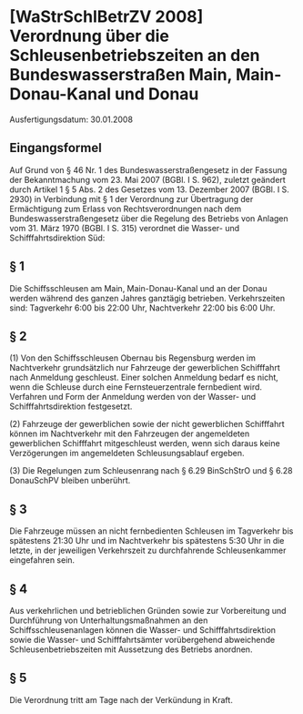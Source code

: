 # [WaStrSchlBetrZV 2008] Verordnung über die Schleusenbetriebszeiten an den Bundeswasserstraßen Main, Main-Donau-Kanal und Donau

Ausfertigungsdatum: 30.01.2008

 

## Eingangsformel

Auf Grund von § 46 Nr. 1 des Bundeswasserstraßengesetz in der Fassung der Bekanntmachung vom 23. Mai 2007 (BGBl. I S. 962), zuletzt geändert durch Artikel 1 § 5 Abs. 2 des Gesetzes vom 13. Dezember 2007 (BGBl. I S. 2930) in Verbindung mit § 1 der Verordnung zur Übertragung der Ermächtigung zum Erlass von Rechtsverordnungen nach dem Bundeswasserstraßengesetz über die Regelung des Betriebs von Anlagen vom 31. März 1970 (BGBl. I S. 315) verordnet die Wasser- und Schifffahrtsdirektion Süd:


## § 1

Die Schiffsschleusen am Main, Main-Donau-Kanal und an der Donau werden während des ganzen Jahres ganztägig betrieben. Verkehrszeiten sind: Tagverkehr 6:00 bis 22:00 Uhr, Nachtverkehr 22:00 bis 6:00 Uhr.


## § 2

(1) Von den Schiffsschleusen Obernau bis Regensburg werden im Nachtverkehr grundsätzlich nur Fahrzeuge der gewerblichen Schifffahrt nach Anmeldung geschleust. Einer solchen Anmeldung bedarf es nicht, wenn die Schleuse durch eine Fernsteuerzentrale fernbedient wird. Verfahren und Form der Anmeldung werden von der Wasser- und Schifffahrtsdirektion festgesetzt.

(2) Fahrzeuge der gewerblichen sowie der nicht gewerblichen Schifffahrt können im Nachtverkehr mit den Fahrzeugen der angemeldeten gewerblichen Schifffahrt mitgeschleust werden, wenn sich daraus keine Verzögerungen im angemeldeten Schleusungsablauf ergeben.

(3) Die Regelungen zum Schleusenrang nach § 6.29 BinSchStrO und § 6.28 DonauSchPV bleiben unberührt.


## § 3

Die Fahrzeuge müssen an nicht fernbedienten Schleusen im Tagverkehr bis spätestens 21:30 Uhr und im Nachtverkehr bis spätestens 5:30 Uhr in die letzte, in der jeweiligen Verkehrszeit zu durchfahrende Schleusenkammer eingefahren sein.


## § 4

Aus verkehrlichen und betrieblichen Gründen sowie zur Vorbereitung und Durchführung von Unterhaltungsmaßnahmen an den Schiffsschleusenanlagen können die Wasser- und Schifffahrtsdirektion sowie die Wasser- und Schifffahrtsämter vorübergehend abweichende Schleusenbetriebszeiten mit Aussetzung des Betriebs anordnen.


## § 5

Die Verordnung tritt am Tage nach der Verkündung in Kraft.
